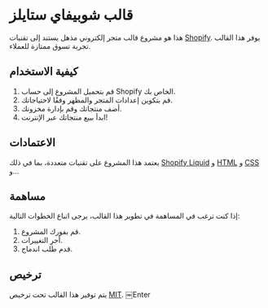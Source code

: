 # قالب شوبيفاي ستايلز

هذا هو مشروع قالب متجر إلكتروني مذهل يستند إلى تقنيات [Shopify](https://www.shopify.com/). يوفر هذا القالب تجربة تسوق ممتازة للعملاء.

## كيفية الاستخدام

1. قم بتحميل المشروع إلى حساب Shopify الخاص بك.
2. قم بتكوين إعدادات المتجر والمظهر وفقًا لاحتياجاتك.
3. أضف منتجاتك وقم بإدارة مخزونك.
4. ابدأ ببيع منتجاتك عبر الإنترنت!

## الاعتمادات

يعتمد هذا المشروع على تقنيات متعددة، بما في ذلك [Shopify Liquid](https://help.shopify.com/en/themes/liquid) و [HTML](https://developer.mozilla.org/en-US/docs/Web/HTML) و [CSS](https://developer.mozilla.org/en-US/docs/Web/CSS) و...

## مساهمة

إذا كنت ترغب في المساهمة في تطوير هذا القالب، يرجى اتباع الخطوات التالية:

1. قم بفورك المشروع.
2. أجرِ التغييرات.
3. قدم طلب اندماج.

## ترخيص

يتم توفير هذا القالب تحت ترخيص [MIT](LICENSE).
￼Enter
